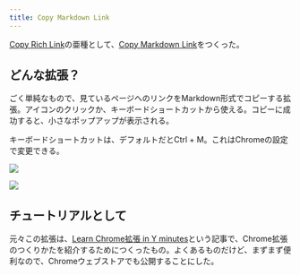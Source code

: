 ```yaml
---
title: Copy Markdown Link
---
```

[Copy Rich Link](https://chrome.google.com/webstore/detail/copy-rich-link/hikiamlgpdcabppakpmemaofmkgknpea)の亜種として、[Copy Markdown Link](https://chrome.google.com/webstore/detail/copy-markdown-link/gkceaaphhbeanfciglgpffnncfpipjpa)をつくった。

どんな拡張？
------

ごく単純なもので、見ているページへのリンクをMarkdown形式でコピーする拡張。アイコンのクリックか、キーボードショートカットから使える。コピーに成功すると、小さなポップアップが表示される。

キーボードショートカットは、デフォルトだとCtrl + M。これはChromeの設定で変更できる。

![](https://lh3.googleusercontent.com/-MlVOe265iaUlQybnj5ELAXAAF6y6vfU0Ag6O8bi9UnLhK0Urixg5YXdMKIFr90oLxce0Ik92lhhIS8MJeIcoWdxbsBiWmzsFiD3Q4GOS7VlEh0qdjn0ZDxt2W-B339HVwJR5Zi852KCbfWfqZO5rA)

![](https://lh4.googleusercontent.com/JXEL9GokPj_OuTnHB5o0BT3CNGUBRh2L7KO04d1nCD7vyFWrHoY8LZw7_KLFEt8YEgSS2sUUHNudoyh6Wzhqli-mHrhXarsfidikgdFIFk8wfDaenRtHWpWDTRHxQJey57a0h9dRLYVgvDwUqorR1A)

チュートリアルとして
----------

元々この拡張は、[Learn Chrome拡張 in Y minutes](https://r7kamura.com/articles/2022-05-18-learn-chrome-extention-in-y-minutes)という記事で、Chrome拡張のつくりかたを紹介するためにつくったもの。よくあるものだけど、まずまず便利なので、Chromeウェブストアでも公開することにした。
